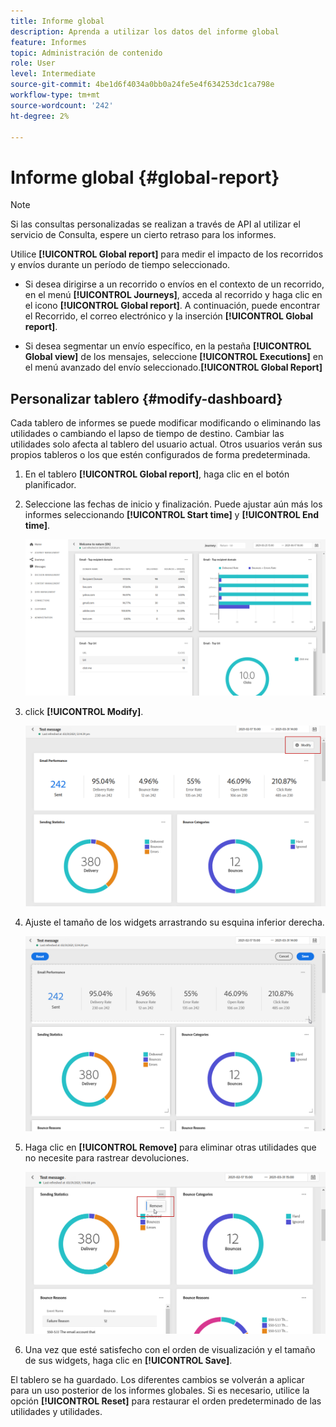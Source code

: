 ```yaml
---
title: Informe global
description: Aprenda a utilizar los datos del informe global
feature: Informes
topic: Administración de contenido
role: User
level: Intermediate
source-git-commit: 4be1d6f4034a0bb0a24fe5e4f634253dc1ca798e
workflow-type: tm+mt
source-wordcount: '242'
ht-degree: 2%

---
```


# Informe global {#global-report}

>[!NOTE]
>
> Si las consultas personalizadas se realizan a través de API al utilizar el servicio de Consulta, espere un cierto retraso para los informes.

Utilice **[!UICONTROL Global report]** para medir el impacto de los recorridos y envíos durante un período de tiempo seleccionado.

* Si desea dirigirse a un recorrido o envíos en el contexto de un recorrido, en el menú **[!UICONTROL Journeys]**, acceda al recorrido y haga clic en el icono **[!UICONTROL Global report]**. A continuación, puede encontrar el Recorrido, el correo electrónico y la inserción **[!UICONTROL Global report]**.

* Si desea segmentar un envío específico, en la pestaña **[!UICONTROL Global view]** de los mensajes, seleccione **[!UICONTROL Executions]** en el menú avanzado del envío seleccionado.**[!UICONTROL Global Report]**

## Personalizar tablero {#modify-dashboard}

Cada tablero de informes se puede modificar modificando o eliminando las utilidades o cambiando el lapso de tiempo de destino. Cambiar las utilidades solo afecta al tablero del usuario actual. Otros usuarios verán sus propios tableros o los que estén configurados de forma predeterminada.

1. En el tablero **[!UICONTROL Global report]**, haga clic en el botón planificador.

1. Seleccione las fechas de inicio y finalización. Puede ajustar aún más los informes seleccionando **[!UICONTROL Start time]** y **[!UICONTROL End time]**.

   ![](../assets/global_report_6.png)

1. click **[!UICONTROL Modify]**.

   ![](../assets/global_report_8.png)

1. Ajuste el tamaño de los widgets arrastrando su esquina inferior derecha.

   ![](../assets/global_report_9.png)

1. Haga clic en **[!UICONTROL Remove]** para eliminar otras utilidades que no necesite para rastrear devoluciones.

   ![](../assets/global_report_10.png)

1. Una vez que esté satisfecho con el orden de visualización y el tamaño de sus widgets, haga clic en **[!UICONTROL Save]**.

El tablero se ha guardado. Los diferentes cambios se volverán a aplicar para un uso posterior de los informes globales. Si es necesario, utilice la opción **[!UICONTROL Reset]** para restaurar el orden predeterminado de las utilidades y utilidades.
